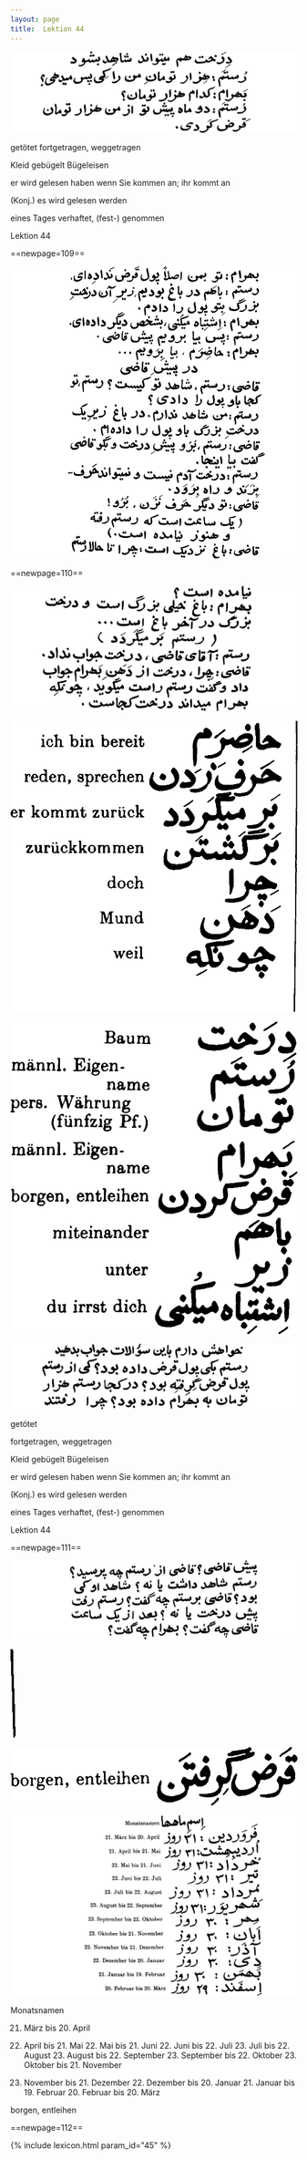 ```yaml
---
layout: page
title:  Lektion 44
---
```



![image](/assets/s/111.png-07.png)

getötet fortgetragen, weggetragen

Kleid gebügelt Bügeleisen



er wird gelesen haben wenn Sie kommen an; ihr kommt an

(Konj.) es wird gelesen werden

eines Tages verhaftet, (fest-) genommen

Lektion 44



==newpage=109==

![image](/assets/s/112.png-02.png)





==newpage=110==

![image](/assets/s/113.png-02.png)

![image](/assets/s/2col/113.png-03_1L.png)

![image](/assets/s/2col/113.png-03_2R.png)

![image](/assets/s/113.png-04.png)

getötet

fortgetragen, weggetragen

Kleid gebügelt Bügeleisen



er wird gelesen haben wenn Sie kommen an; ihr kommt an

(Konj.) es wird gelesen werden

eines Tages verhaftet, (fest-) genommen

Lektion 44



==newpage=111==

![image](/assets/s/114.png-02.png)

![image](/assets/s/2col/114.png-04_1L.png)

![image](/assets/s/2col/114.png-04_2R.png)

![image](/assets/s/114.png-05.png)

Monatsnamen

21. März bis 20. April

21. April bis 21. Mai 22. Mai bis 21. Juni 22. Juni bis 22. Juli 23.
Juli bis 22. August 23. August bis 22. September 23. September bis 22.
Oktober 23. Oktober bis 21. November

22. November bis 21. Dezember 22. Dezember bis 20. Januar 21. Januar
bis 19. Februar 20. Februar bis 20. März



borgen, entleihen



==newpage=112==


{% include lexicon.html param_id="45" %}
